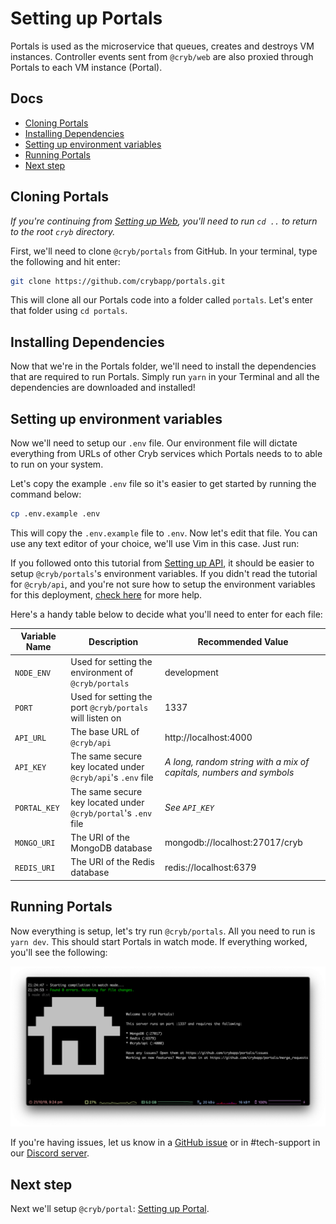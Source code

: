 # Setting up Portals
Portals is used as the microservice that queues, creates and destroys VM instances. Controller events sent from `@cryb/web` are also proxied through Portals to each VM instance (Portal).

## Docs

* [Cloning Portals](#cloning-portals)
* [Installing Dependencies](#installing-dependencies)
* [Setting up environment variables](#setting-up-environment-variables)
* [Running Portals](#running-portals)
* [Next step](#next-step)

## Cloning Portals
*If you're continuing from [Setting up Web](./web.md), you'll need to run `cd ..` to return to the root `cryb` directory.*

First, we'll need to clone `@cryb/portals` from GitHub. In your terminal, type the following and hit enter:

```sh
git clone https://github.com/crybapp/portals.git
```

This will clone all our Portals code into a folder called `portals`. Let's enter that folder using `cd portals`.

## Installing Dependencies

Now that we're in the Portals folder, we'll need to install the dependencies that are required to run Portals. Simply run `yarn` in your Terminal and all the dependencies are downloaded and installed!

## Setting up environment variables

Now we'll need to setup our `.env` file. Our environment file will dictate everything from URLs of other Cryb services which Portals needs to to able to run on your system. 

Let's copy the example `.env` file so it's easier to get started by running the command below:

```sh
cp .env.example .env
```

This will copy the `.env.example` file to `.env`. Now let's edit that file. You can use any text editor of your choice, we'll use Vim in this case. Just run:

If you followed onto this tutorial from [Setting up API](./api.md), it should be easier to setup `@cryb/portals`'s environment variables. If you didn't read the tutorial for `@cryb/api`, and you're not sure how to setup the environment variables for this deployment, [check here](./api.md#setting-up-environment-variables) for more help.

Here's a handy table below to decide what you'll need to enter for each file:

| **Variable Name** | **Description**                                                | **Recommended Value**                                               |
|-------------------|----------------------------------------------------------------|---------------------------------------------------------------------|
| `NODE_ENV`        | Used for setting the environment of `@cryb/portals`            | development                                                         |
| `PORT`            | Used for setting the port `@cryb/portals` will listen on       | 1337                                                                |
| `API_URL `        | The base URL of `@cryb/api`                                    | http://localhost:4000                                               |
| `API_KEY `        | The same secure key located under `@cryb/api`'s `.env` file    | *A long, random string with a mix of capitals, numbers and symbols* |
| `PORTAL_KEY `     | The same secure key located under `@cryb/portal`'s `.env` file | *See `API_KEY`*                                                     |
| `MONGO_URI `      | The URI of the MongoDB database                                | mongodb://localhost:27017/cryb                                      |
| `REDIS_URI `      | The URI of the Redis database                                  | redis://localhost:6379     

## Running Portals
Now everything is setup, let's try run `@cryb/portals`. All you need to run is `yarn dev`. This should start Portals in watch mode. If everything worked, you'll see the following:

![An image of what you should see when Portals is successsfully running](assets/portals-run-01.png)

If you're having issues, let us know in a [GitHub issue](https://github.com/crybapp/portals/issues) or in #tech-support in our [Discord server](https://discord.gg/ShTATH4).

## Next step
Next we'll setup `@cryb/portal`: [Setting up Portal](./portal.md).
